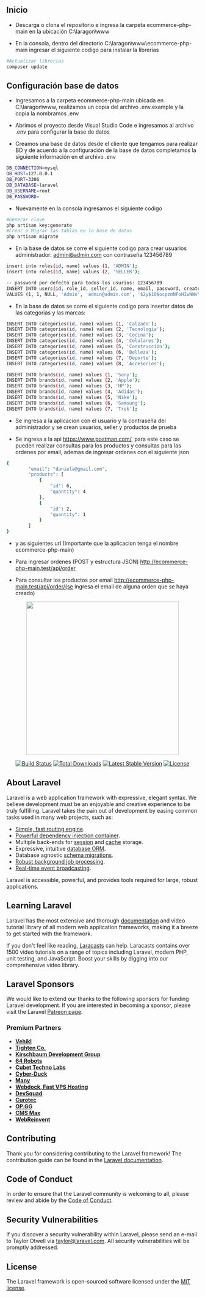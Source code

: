 ## Inicio

- Descarga o clona el repositorio e ingresa la carpeta ecommerce-php-main en la ubicación C:\laragon\www

- En la consola, dentro del directorio C:\laragon\www\ecommerce-php-main ingresar el siguiente codigo para instalar la librerias

```bash
#Actualizar librerias
composer update
```

## Configuración base de datos

- Ingresamos a la carpeta ecommerce-php-main ubicada en C:\laragon\www, realizamos un copia del archivo .env.example y la copia la nombramos .env

- Abrimos el proyecto desde Visual Studio Code e ingresamos al archivo .env para configurar la base de datos

- Creamos una base de datos desde el cliente que tengamos para realizar BD y de acuerdo a la configuración de la base de datos completamos la siguiente información en el archivo .env

```bash
DB_CONNECTION=mysql
DB_HOST=127.0.0.1
DB_PORT=3306
DB_DATABASE=laravel
DB_USERNAME=root
DB_PASSWORD=
```

- Nuevamente en la consola ingresamos el siguiente codigo

```bash
#Generar clave
php artisan key:generate
#Crear o Migrar las tablas en la base de datos
php artisan migrate
```

- En la base de datos se corre el siguiente codigo para crear usuarios administrador: admin@admin.com con contraseña 123456789

```bash
insert into roles(id, name) values (1, 'ADMIN');
insert into roles(id, name) values (2, 'SELLER');

-- password por defecto para todos los usurios: 123456789
INSERT INTO users(id, role_id, seller_id, name, email, password, created_at, updated_at)
VALUES (1, 1, NULL, 'Admin', 'admin@admin.com', '$2y$10$ocpzmNFoHIwNWvY6H3ecue0QoWOOpNxHXZb3qlG6GM/MFXng7KWAi', NULL, NULL);
```

- En la base de datos se corre el siguiente codigo para insertar datos de las categorias y las marcas:

```bash
INSERT INTO categories(id, name) values (1, 'Calzado');
INSERT INTO categories(id, name) values (2, 'Tecnología');
INSERT INTO categories(id, name) values (3, 'Cocina');
INSERT INTO categories(id, name) values (4, 'Celulares');
INSERT INTO categories(id, name) values (5, 'Construcción');
INSERT INTO categories(id, name) values (6, 'Belleza');
INSERT INTO categories(id, name) values (7, 'Deporte');
INSERT INTO categories(id, name) values (8, 'Accesorios');

INSERT INTO brands(id, name) values (1, 'Sony');
INSERT INTO brands(id, name) values (2, 'Apple');
INSERT INTO brands(id, name) values (3, 'HP');
INSERT INTO brands(id, name) values (4, 'Adidas');
INSERT INTO brands(id, name) values (5, 'Nike');
INSERT INTO brands(id, name) values (6, 'Samsung');
INSERT INTO brands(id, name) values (7, 'Trek');
```

- Se ingresa a la aplicacion con el usuario y la contraseña del administrador y se crean usuarios, seller y productos de prueba

- Se ingresa a la api https://www.postman.com/, para este caso se pueden realizar consultas para los productos y consultas para las ordenes por email, ademas de ingresar ordenes con el siguiente json

```bash
{        
        "email": "daniela@gmail.com",
        "products": [
            {                
                "id": 6,
                "quantity": 4 
            },
            {                
                "id": 2,
                "quantity": 1
            }
        ]
}
```

- y as siguientes url (Importante que la aplicacion tenga el nombre ecommerce-php-main)

- Para ingresar ordenes (POST y estructura JSON)
http://ecommerce-php-main.test/api/order

- Para consultar los productos por email 
http://ecommerce-php-main.test/api/order/(se ingresa el email de alguna orden que se haya creado)







<p align="center"><a href="https://laravel.com" target="_blank"><img src="https://raw.githubusercontent.com/laravel/art/master/logo-lockup/5%20SVG/2%20CMYK/1%20Full%20Color/laravel-logolockup-cmyk-red.svg" width="400"></a></p>

<p align="center">
<a href="https://travis-ci.org/laravel/framework"><img src="https://travis-ci.org/laravel/framework.svg" alt="Build Status"></a>
<a href="https://packagist.org/packages/laravel/framework"><img src="https://img.shields.io/packagist/dt/laravel/framework" alt="Total Downloads"></a>
<a href="https://packagist.org/packages/laravel/framework"><img src="https://img.shields.io/packagist/v/laravel/framework" alt="Latest Stable Version"></a>
<a href="https://packagist.org/packages/laravel/framework"><img src="https://img.shields.io/packagist/l/laravel/framework" alt="License"></a>
</p>

## About Laravel

Laravel is a web application framework with expressive, elegant syntax. We believe development must be an enjoyable and creative experience to be truly fulfilling. Laravel takes the pain out of development by easing common tasks used in many web projects, such as:

- [Simple, fast routing engine](https://laravel.com/docs/routing).
- [Powerful dependency injection container](https://laravel.com/docs/container).
- Multiple back-ends for [session](https://laravel.com/docs/session) and [cache](https://laravel.com/docs/cache) storage.
- Expressive, intuitive [database ORM](https://laravel.com/docs/eloquent).
- Database agnostic [schema migrations](https://laravel.com/docs/migrations).
- [Robust background job processing](https://laravel.com/docs/queues).
- [Real-time event broadcasting](https://laravel.com/docs/broadcasting).

Laravel is accessible, powerful, and provides tools required for large, robust applications.

## Learning Laravel

Laravel has the most extensive and thorough [documentation](https://laravel.com/docs) and video tutorial library of all modern web application frameworks, making it a breeze to get started with the framework.

If you don't feel like reading, [Laracasts](https://laracasts.com) can help. Laracasts contains over 1500 video tutorials on a range of topics including Laravel, modern PHP, unit testing, and JavaScript. Boost your skills by digging into our comprehensive video library.

## Laravel Sponsors

We would like to extend our thanks to the following sponsors for funding Laravel development. If you are interested in becoming a sponsor, please visit the Laravel [Patreon page](https://patreon.com/taylorotwell).

### Premium Partners

- **[Vehikl](https://vehikl.com/)**
- **[Tighten Co.](https://tighten.co)**
- **[Kirschbaum Development Group](https://kirschbaumdevelopment.com)**
- **[64 Robots](https://64robots.com)**
- **[Cubet Techno Labs](https://cubettech.com)**
- **[Cyber-Duck](https://cyber-duck.co.uk)**
- **[Many](https://www.many.co.uk)**
- **[Webdock, Fast VPS Hosting](https://www.webdock.io/en)**
- **[DevSquad](https://devsquad.com)**
- **[Curotec](https://www.curotec.com/services/technologies/laravel/)**
- **[OP.GG](https://op.gg)**
- **[CMS Max](https://www.cmsmax.com/)**
- **[WebReinvent](https://webreinvent.com/?utm_source=laravel&utm_medium=github&utm_campaign=patreon-sponsors)**

## Contributing

Thank you for considering contributing to the Laravel framework! The contribution guide can be found in the [Laravel documentation](https://laravel.com/docs/contributions).

## Code of Conduct

In order to ensure that the Laravel community is welcoming to all, please review and abide by the [Code of Conduct](https://laravel.com/docs/contributions#code-of-conduct).

## Security Vulnerabilities

If you discover a security vulnerability within Laravel, please send an e-mail to Taylor Otwell via [taylor@laravel.com](mailto:taylor@laravel.com). All security vulnerabilities will be promptly addressed.

## License

The Laravel framework is open-sourced software licensed under the [MIT license](https://opensource.org/licenses/MIT).
